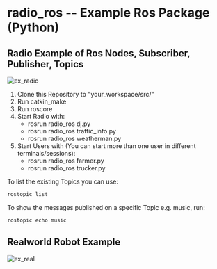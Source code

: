 # radio_ros -- Example Ros Package (Python) 

## Radio Example of Ros Nodes, Subscriber, Publisher, Topics

![ex_radio](https://raw.githubusercontent.com/aock/radio_ros/master/docs/RadioRos.png)

<ol>
  <li> Clone this Repository to "your_workspace/src/"</li>
  <li> Run catkin_make </li>
  <li> Run roscore </li>
  <li> Start Radio with:
    <ul> 
      <li> rosrun radio_ros dj.py </li>
      <li> rosrun radio_ros traffic_info.py </li>
      <li> rosrun radio_ros weatherman.py </li>
    </ul>
  </li>
  <li> Start Users with (You can start more than one user in different terminals/sessions):
    <ul> 
      <li> rosrun radio_ros farmer.py </li>
      <li> rosrun radio_ros trucker.py </li>
    </ul>
  </li>
</ol>

To list the existing Topics you can use: 
```bash
rostopic list
```

To show the messages published on a specific Topic e.g. music, run:
```bash
rostopic echo music
```


## Realworld Robot Example

![ex_real](https://raw.githubusercontent.com/aock/radio_ros/master/docs/RadioRos2.png)
